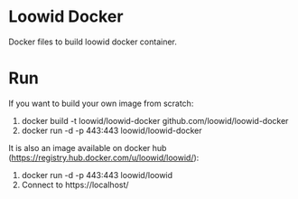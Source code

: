 Loowid Docker
=============

Docker files to build loowid docker container.

Run
======

If you want to build your own image from scratch:
  
  1. docker build -t loowid/loowid-docker github.com/loowid/loowid-docker
  2. docker run -d -p 443:443 loowid/loowid-docker
  
It is also an image available on docker hub (https://registry.hub.docker.com/u/loowid/loowid/):

  1. docker run -d -p 443:443 loowid/loowid
  2. Connect to https://localhost/
  
  
